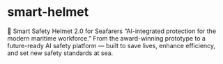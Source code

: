 # smart-helmet
🚨 Smart Safety Helmet 2.0 for Seafarers “AI-integrated protection for the modern maritime workforce.” From the award-winning prototype to a future-ready AI safety platform — built to save lives, enhance efficiency, and set new safety standards at sea.
